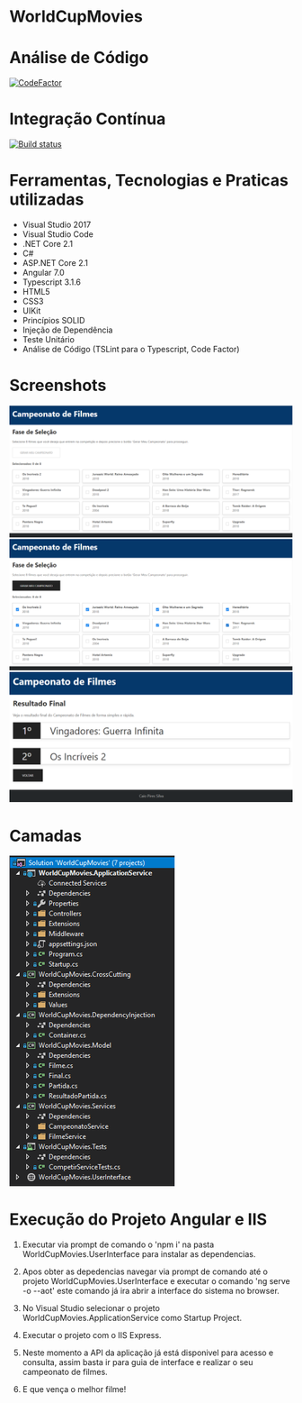 # WorldCupMovies

# Análise de Código
[![CodeFactor](https://www.codefactor.io/repository/github/cpsilva/worldcupmovies/badge)](https://www.codefactor.io/repository/github/cpsilva/worldcupmovies)

# Integração Contínua
[![Build status](https://ci.appveyor.com/api/projects/status/ctortolvefrwxntf?svg=true)](https://ci.appveyor.com/project/cpsilva/worldcupmovies)

# Ferramentas, Tecnologias e Praticas utilizadas
* Visual Studio 2017
* Visual Studio Code
* .NET Core 2.1
* C#
* ASP.NET Core 2.1
* Angular 7.0
* Typescript 3.1.6
* HTML5
* CSS3
* UIKit
* Princípios SOLID
* Injeção de Dependência
* Teste Unitário
* Análise de Código (TSLint para o Typescript, Code Factor)

# Screenshots
![](https://github.com/cpsilva/WorldCupMovies/blob/master/Screenshots/SelecaoFilmes.PNG)
![](https://github.com/cpsilva/WorldCupMovies/blob/master/Screenshots/SelectedItens.PNG)
![](https://github.com/cpsilva/WorldCupMovies/blob/master/Screenshots/result.PNG)

# Camadas
![](https://github.com/cpsilva/WorldCupMovies/blob/master/Screenshots/Solution.PNG)

# Execução do Projeto Angular e IIS
1. Executar via prompt de comando o 'npm i' na pasta WorldCupMovies.UserInterface para instalar as dependencias.

2. Apos obter as depedencias navegar via prompt de comando até o projeto WorldCupMovies.UserInterface e executar o comando 'ng serve -o --aot' este comando já ira abrir a interface do sistema no browser.

3. No Visual Studio selecionar o projeto WorldCupMovies.ApplicationService como Startup Project.

4. Executar o projeto com o IIS Express.

5. Neste momento a API da aplicação já está disponivel para acesso e consulta, assim basta ir para guia de interface e realizar o seu campeonato de filmes.

6. E que vença o melhor filme!
